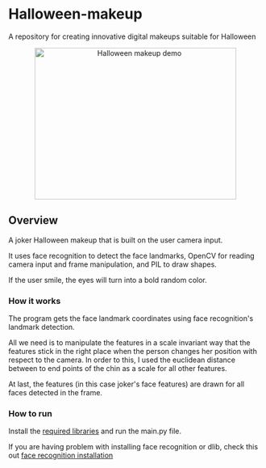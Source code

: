 # Halloween-makeup
A repository for creating innovative digital makeups suitable for Halloween

<p align="center">
  <img src="demo.gif" alt="Halloween makeup demo" width="400" height="300" />
</p>

## Overview
A joker Halloween makeup that is built on the user camera input.

It uses face recognition to detect the face landmarks, OpenCV for reading camera input and frame manipulation,
and PIL to draw shapes.

If the user smile, the eyes will turn into a bold random color.

### How it works

The program gets the face landmark coordinates using face recognition's landmark detection.

All we need is to manipulate the features in a scale invariant way that the features stick in the right place when the person changes her position with respect to the camera.
In order to this, I used the euclidean distance between to end points of the chin as a scale for all other features.

At last, the features (in this case joker's face features) are drawn for all faces detected in the frame. 

### How to run

Install the [required libraries](/requirements.txt) and run the main.py file. 

If you are having problem with installing face recognition or dlib, check this out [face recognition installation](https://github.com/ageitgey/face_recognition)

